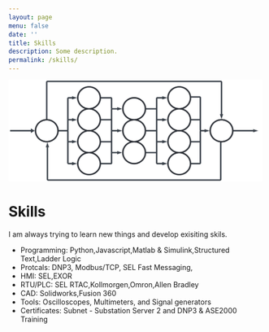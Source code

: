```yaml
---
layout: page
menu: false
date: ''
title: Skills
description: Some description.
permalink: /skills/
---
```



<img class="img" src="/assets/img/Skills.svg" alt="WZV" width="500" height="200">

# Skills
I am always trying to learn new things and develop exisiting skils.
<ul>
  <li>Programming: Python,Javascript,Matlab & Simulink,Structured Text,Ladder Logic</li>
  <li>Protcals: DNP3, Modbus/TCP, SEL Fast Messaging, </li>
  <li>HMI: SEL,EXOR </li>
  <li>RTU/PLC: SEL RTAC,Kollmorgen,Omron,Allen Bradley</li>
  <li>CAD: Solidworks,Fusion 360</li>
  <li>Tools: Oscilloscopes, Multimeters, and Signal generators</li>
  <li>Certificates: Subnet - Substation Server 2 and DNP3 & ASE2000 Training</li>
</ul>  